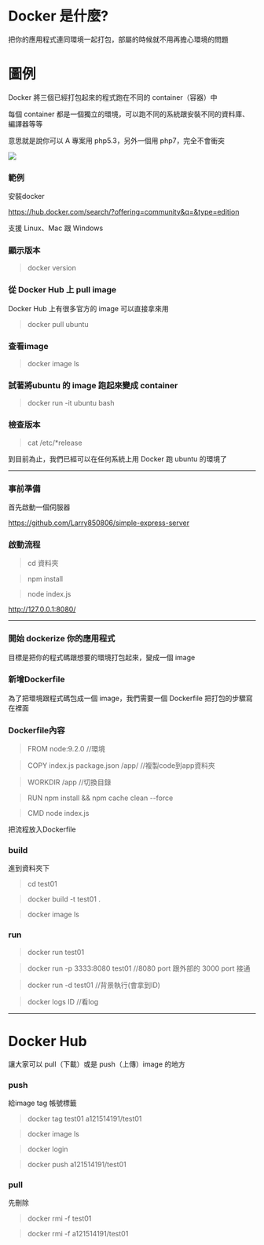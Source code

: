 # Docker 是什麼?

把你的應用程式連同環境一起打包，部屬的時候就不用再擔心環境的問題

# 圖例

Docker 將三個已經打包起來的程式跑在不同的 container（容器）中  

每個 container 都是一個獨立的環境，可以跑不同的系統跟安裝不同的資料庫、編譯器等等

意思就是說你可以 A 專案用 php5.3，另外一個用 php7，完全不會衝突 

![](https://cdn-images-1.medium.com/max/800/1*aMYtlKDuMsYxO-U7AM0A_g.png)

### 範例

安裝docker 

https://hub.docker.com/search/?offering=community&q=&type=edition

支援 Linux、Mac 跟 Windows

### 顯示版本 
>docker version

### 從 Docker Hub 上 pull image

 Docker Hub 上有很多官方的 image 可以直接拿來用
 
>docker pull ubuntu

### 查看image
>docker image ls

### 試著將ubuntu 的 image 跑起來變成 container
>docker run -it ubuntu bash

### 檢查版本
>cat /etc/*release

到目前為止，我們已經可以在任何系統上用 Docker 跑 ubuntu 的環境了

***
### 事前準備

首先啟動一個伺服器

https://github.com/Larry850806/simple-express-server

### 啟動流程

>cd 資料夾

>npm install

>node index.js

http://127.0.0.1:8080/

***
### 開始 dockerize 你的應用程式

目標是把你的程式碼跟想要的環境打包起來，變成一個 image

### 新增Dockerfile

為了把環境跟程式碼包成一個 image，我們需要一個 Dockerfile 把打包的步驟寫在裡面


### Dockerfile內容

>FROM node:9.2.0 //環境

>COPY index.js package.json /app/  //複製code到app資料夾

>WORKDIR /app //切換目錄

>RUN npm install && npm cache clean --force 

>CMD node index.js

把流程放入Dockerfile

### build
進到資料夾下
>cd test01

>docker build -t test01 .

>docker image ls

### run

>docker run test01

>docker run -p 3333:8080 test01 //8080 port 跟外部的 3000 port 接通

>docker run -d test01 //背景執行(會拿到ID)

>docker logs ID //看log

***
# Docker Hub
讓大家可以 pull（下載）或是 push（上傳）image 的地方

### push

給image tag 帳號標籤

>docker tag test01 a121514191/test01

>docker image ls

>docker login

>docker push a121514191/test01

### pull
先刪除

>docker rmi -f test01

>docker rmi -f a121514191/test01

